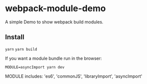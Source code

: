# webpack-module-demo

A simple Demo to show webpack build modules.

## Install

`yarn`
`yarn build`

If you want a module bundle run in the browser:

`MODULE=asyncImport yarn dev`

MODULE includes: 'es6', 'commonJS', 'libraryImport', 'asyncImport'
